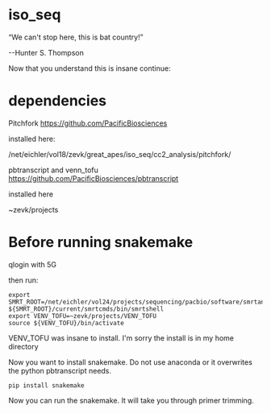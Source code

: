# iso_seq

“We can't stop here, this is bat country!”

--Hunter S. Thompson

Now that you understand this is insane continue:

# dependencies

Pitchfork https://github.com/PacificBiosciences

installed here:

/net/eichler/vol18/zevk/great_apes/iso_seq/cc2_analysis/pitchfork/

pbtranscript and venn_tofu https://github.com/PacificBiosciences/pbtranscript

installed here

~zevk/projects

# Before running snakemake

qlogin with 5G

then run:

```
export SMRT_ROOT=/net/eichler/vol24/projects/sequencing/pacbio/software/smrtanalysis
${SMRT_ROOT}/current/smrtcmds/bin/smrtshell
export VENV_TOFU=~zevk/projects/VENV_TOFU
source ${VENV_TOFU}/bin/activate
```

VENV_TOFU was insane to install.  I'm sorry the install is in my home directory

Now you want to install snakemake.  Do not use anaconda or it overwrites the python pbtranscript needs.

```
pip install snakemake
```

Now you can run the snakemake.  It will take you through primer trimming.

